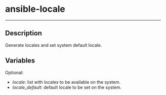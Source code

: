 # ansible-locale
* * *

## Description
Generate locales and set system default locale.

## Variables

Optional:
- _locale_: list with locales to be available on the system.
- _locale_default_: default locale to be set on the system.

